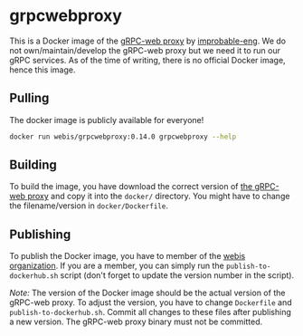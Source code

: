 # grpcwebproxy

This is a Docker image of the [gRPC-web proxy](https://github.com/improbable-eng/grpc-web/releases) by [improbable-eng](https://github.com/improbable-eng). We do not own/maintain/develop the gRPC-web proxy but we need it to run our gRPC services. As of the time of writing, there is no official Docker image, hence this image.

## Pulling

The docker image is publicly available for everyone!

```bash
docker run webis/grpcwebproxy:0.14.0 grpcwebproxy --help
```

## Building

To build the image, you have download the correct version of [the gRPC-web proxy](https://github.com/improbable-eng/grpc-web/releases) and copy it into the `docker/` directory. You might have to change the filename/version in `docker/Dockerfile`.

## Publishing

To publish the Docker image, you have to member of the [webis organization](https://hub.docker.com/u/webis). If you are a member, you can simply run the `publish-to-dockerhub.sh` script (don't forget to update the version number in the script).

_Note:_ The version of the Docker image should be the actual version of the gRPC-web proxy. To adjust the version, you have to change `Dockerfile` and `publish-to-dockerhub.sh`. Commit all changes to these files after publishing a new version. The gRPC-web proxy binary must not be committed.
